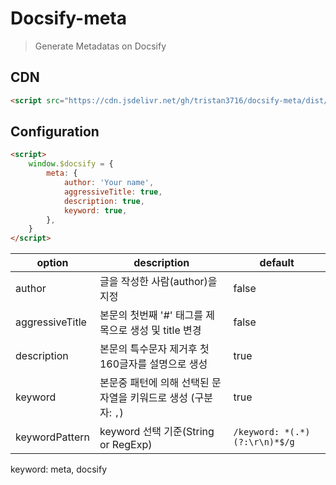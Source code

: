 # Docsify-meta

> Generate Metadatas on Docsify

## CDN
``` html
<script src="https://cdn.jsdelivr.net/gh/tristan3716/docsify-meta/dist/docsify-meta.min.js"></script>
```

## Configuration
``` html
<script>
    window.$docsify = {
        meta: {
            author: 'Your name',
            aggressiveTitle: true,
            description: true,
            keyword: true,
        },
    }
</script>
```

|option|description|default|
|--|--|--|
|author|글을 작성한 사람(author)을 지정|false|
|aggressiveTitle|본문의 첫번째 '#' 태그를 제목으로 생성 및 title 변경|false|
|description|본문의 특수문자 제거후 첫 160글자를 설명으로 생성|true|
|keyword|본문중 패턴에 의해 선택된 문자열을 키워드로 생성 (구분자: `,`)|true|
|keywordPattern|keyword 선택 기준(String or RegExp)|`/keyword: *(.*)(?:\r\n)*$/g`|

keyword: meta, docsify
